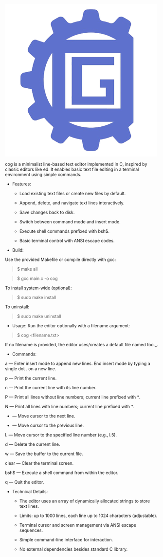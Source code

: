 ![COG](img/COG.png)

cog is a minimalist line-based text editor implemented in C, inspired by classic editors like ed. It enables basic text file editing in a terminal environment using simple commands.


- Features:

    - Load existing text files or create new files by default.

    - Append, delete, and navigate text lines interactively.

    - Save changes back to disk.

    - Switch between command mode and insert mode.

    - Execute shell commands prefixed with bsh$.

    - Basic terminal control with ANSI escape codes.


- Build:

Use the provided Makefile or compile directly with gcc:

> $ make all

> $ gcc main.c -o cog

To install system-wide (optional):

> $ sudo make install

To uninstall:

> $ sudo make uninstall


- Usage:
Run the editor optionally with a filename argument:

> $ cog <filename.txt>

If no filename is provided, the editor uses/creates a default file named foo._.


- Commands:

a — Enter insert mode to append new lines. End insert mode by typing a single dot . on a new line.

p — Print the current line.

n — Print the current line with its line number.

P — Print all lines without line numbers; current line prefixed with *.

N — Print all lines with line numbers; current line prefixed with *.

+ — Move cursor to the next line.

- — Move cursor to the previous line.

l.<number> — Move cursor to the specified line number (e.g., l.5).

d — Delete the current line.

w — Save the buffer to the current file.

clear — Clear the terminal screen.

bsh$ <command> — Execute a shell command from within the editor.

q — Quit the editor.


- Technical Details:

    - The editor uses an array of dynamically allocated strings to store text lines.

    - Limits: up to 1000 lines, each line up to 1024 characters (adjustable).

    - Terminal cursor and screen management via ANSI escape sequences.

    - Simple command-line interface for interaction.

    - No external dependencies besides standard C library.

